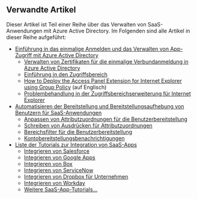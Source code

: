 ## Verwandte Artikel
Dieser Artikel ist Teil einer Reihe über das Verwalten von SaaS-Anwendungen mit Azure Active Directory. Im Folgenden sind alle Artikel in dieser Reihe aufgeführt:

* [Einführung in das einmalige Anmelden und das Verwalten von App-Zugriff mit Azure Active Directory](../articles/active-directory/active-directory-appssoaccess-whatis.md)
  * [Verwalten von Zertifikaten für die einmalige Verbundanmeldung in Azure Active Directory](../articles/active-directory/active-directory-sso-certs.md)
  * [Einführung in den Zugriffsbereich](../articles/active-directory/active-directory-saas-access-panel-introduction.md)
  * [How to Deploy the Access Panel Extension for Internet Explorer using Group Policy](../articles/active-directory/active-directory-saas-ie-group-policy.md) (auf Englisch)
  * [Problembehandlung in der Zugriffsbereichserweiterung für Internet Explorer](../articles/active-directory/active-directory-saas-ie-troubleshooting.md)
* [Automatisieren der Bereitstellung und Bereitstellungsaufhebung von Benutzern für SaaS-Anwendungen](../articles/active-directory/active-directory-saas-app-provisioning.md)
  * [Anpassen von Attributzuordnungen für die Benutzerbereitstellung](../articles/active-directory/active-directory-saas-customizing-attribute-mappings.md)
  * [Schreiben von Ausdrücken für Attributzuordnungen](../articles/active-directory/active-directory-saas-writing-expressions-for-attribute-mappings.md)
  * [Bereichsfilter für die Benutzerbereitstellung](../articles/active-directory/active-directory-saas-scoping-filters.md)
  * [Kontobereitstellungsbenachrichtigungen](../articles/active-directory/active-directory-saas-account-provisioning-notifications.md)
* [Liste der Tutorials zur Integration von SaaS-Apps](../articles/active-directory/active-directory-saas-tutorial-list.md)
  * [Integrieren von Salesforce](../articles/active-directory/active-directory-saas-salesforce-tutorial.md)
  * [Integrieren von Google Apps](../articles/active-directory/active-directory-saas-google-apps-tutorial.md)
  * [Integrieren von Box](../articles/active-directory/active-directory-saas-box-tutorial.md)
  * [Integrieren von ServiceNow](../articles/active-directory/active-directory-saas-servicenow-tutorial.md)
  * [Integrieren von Dropbox für Unternehmen](../articles/active-directory/active-directory-saas-dropboxforbusiness-tutorial.md)
  * [Integrieren von Workday](../articles/active-directory/active-directory-saas-workday-tutorial.md) 
  * [Weitere SaaS-App-Tutorials...](../articles/active-directory/active-directory-saas-tutorial-list.md)

<!---HONumber=Oct15_HO4-->